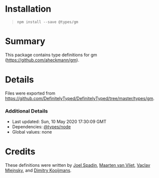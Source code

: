 # Installation
> `npm install --save @types/gm`

# Summary
This package contains type definitions for gm (https://github.com/aheckmann/gm).

# Details
Files were exported from https://github.com/DefinitelyTyped/DefinitelyTyped/tree/master/types/gm.

### Additional Details
 * Last updated: Sun, 10 May 2020 17:30:09 GMT
 * Dependencies: [@types/node](https://npmjs.com/package/@types/node)
 * Global values: none

# Credits
These definitions were written by [ Joel Spadin](https://github.com/ChaosinaCan), [Maarten van Vliet](https://github.com/maartenvanvliet), [Vaclav Mlejnsky](https://github.com/mlejva), and [Dimitry Kooijmans](https://github.com/mrcageman).
